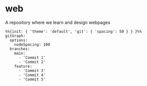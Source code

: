 # web
A repository where we learn and design webpages 
```mermaid
%%{init: { 'theme': 'default', 'git': { 'spacing': 50 } } }%%
gitGraph:
  options:
    nodeSpacing: 100
  branches:
    main:
      - 'Commit 1'
      - 'Commit 2'
    feature:
      - 'Commit 3'
      - 'Commit 4'
      - 'Commit 5'
```
